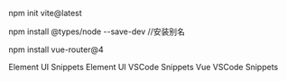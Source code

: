npm init vite@latest

npm install @types/node --save-dev  //安装别名

npm install vue-router@4

Element UI Snippets
Element UI VSCode  Snippets
Vue VSCode  Snippets